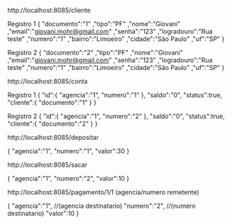 http://localhost:8085/cliente

Registro 1
{
     "documento":"1"
    ,"tipo":"PF"
    ,"nome":"Giovani"
    ,"email":"giovani.mohr@gmail.com"
    ,"senha":"123"
    ,"logradouro":"Rua teste"
    ,"numero":"1"
    ,"bairro":"Limoeiro"
    ,"cidade":"São Paulo"
    ,"uf":"SP"
}

Registro 2
{
     "documento":"2"
    ,"tipo":"PF"
    ,"nome":"Giovani"
    ,"email":"giovani.mohr@gmail.com"
    ,"senha":"123"
    ,"logradouro":"Rua teste"
    ,"numero":"1"
    ,"bairro":"Limoeiro"
    ,"cidade":"São Paulo"
    ,"uf":"SP"
}

http://localhost:8085/conta

Registro 1
{
    "id":{
        "agencia":"1",
        "numero":"1"
        },
    "saldo":"0",
    "status":true,
    "cliente":{
        "documento":"1"
    }
}

Registro 2
{
    "id":{
        "agencia":"1",
        "numero":"2"
        },
    "saldo":"0",
    "status":true,
    "cliente":{
        "documento":"2"
    }
}

http://localhost:8085/depositar

{
    "agencia":"1",
    "numero":"1",
    "valor":30
}

http://localhost:8085/sacar

{
    "agencia":"1",
    "numero":"2",
    "valor":10
}

http://localhost:8085/pagamento/1/1 (agencia/numero remetente)

{
    "agencia":"1", //(agencia destinatario)
    "numero":"2",  //(numero destinatario)
    "valor":10
}
